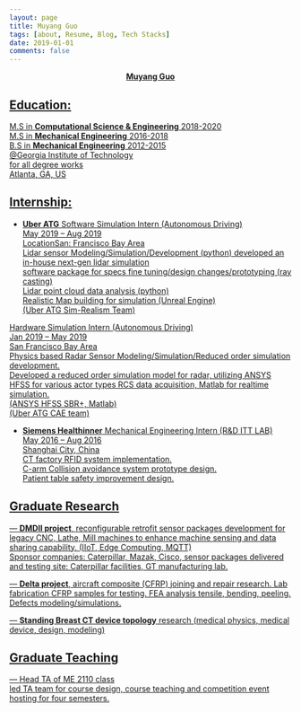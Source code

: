 ```yaml
---
layout: page
title: Muyang Guo
tags: [about, Resume, Blog, Tech Stacks]
date: 2019-01-01
comments: false
---
```

    
<center><a  href="https://www.linkedin.com/in/muyang-guo-445a3465/"><b>Muyang Guo</b></center>

## Education:
M.S in <b>Computational Science & Engineering</b> 2018-2020<br>M.S in <b>Mechanical Engineering</b> 2016-2018<br>B.S in <b>Mechanical Engineering</b> 2012-2015<br>@Georgia Institute of Technology <br>for all degree works<br>Atlanta, GA, US
## Internship:
* <b>Uber ATG</b>
Software Simulation Intern (Autonomous Driving)<br>
May 2019 – Aug 2019 <br>
LocationSan: Francisco Bay Area <br>
Lidar sensor Modeling/Simulation/Development (python) developed an in-house next-gen lidar simulation<br>software package for specs fine tuning/design changes/prototyping (ray casting)<br>
Lidar point cloud data analysis (python)<br>
Realistic Map building for simulation (Unreal Engine)<br>
(Uber ATG Sim-Realism Team)<br>

Hardware Simulation Intern (Autonomous Driving)<br>
Jan 2019 – May 2019<br>
San Francisco Bay Area<br>
Physics based Radar Sensor Modeling/Simulation/Reduced order simulation development.<br>
Developed a reduced order simulation model for radar, utilizing ANSYS HFSS for various actor types RCS data acquisition, Matlab for realtime simulation.<br>
(ANSYS HFSS SBR+, Matlab)<br>
(Uber ATG CAE team)<br>

* <b>Siemens Healthinner</b>
Mechanical Engineering Intern (R&D ITT LAB)<br>
May 2016 – Aug 2016<br>
Shanghai City, China<br>
CT factory RFID system implementation.<br>
C-arm Collision avoidance system prototype design.<br>
Patient table safety improvement design.<br>

## Graduate Research
— <b>DMDII project</b>, reconfigurable retrofit sensor packages development for legacy CNC, Lathe, Mill machines to enhance machine sensing and data sharing capability. (IIoT, Edge Computing, MQTT) <br>
Sponsor companies: Caterpillar, Mazak, Cisco, sensor packages delivered and testing site: Caterpillar facilities, GT manufacturing lab.<br>

— <b>Delta project</b>, aircraft composite (CFRP) joining and repair research. Lab fabrication CFRP samples for testing. FEA analysis tensile, bending, peeling. Defects modeling/simulations.<br>

— <b>Standing Breast CT device topology</b> research (medical physics, medical device, design, modeling)<br>

## Graduate Teaching

— Head TA of ME 2110 class<br> 
led TA team for course design, course teaching and competition event hosting for four semesters.<br>




